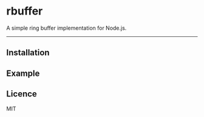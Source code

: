 rbuffer
===

A simple ring buffer implementation for Node.js.
***

## Installation

## Example

## Licence

MIT
